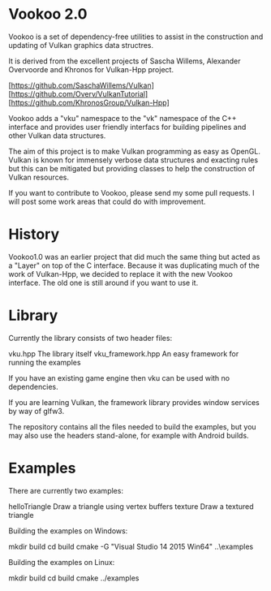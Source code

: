 Vookoo 2.0
==========

Vookoo is a set of dependency-free utilities to assist in the construction and updating of
Vulkan graphics data structres.

It is derived from the excellent projects of Sascha Willems,
Alexander Overvoorde and Khronos for Vulkan-Hpp project.

[https://github.com/SaschaWillems/Vulkan]
[https://github.com/Overv/VulkanTutorial]
[https://github.com/KhronosGroup/Vulkan-Hpp]

Vookoo adds a "vku" namespace to the "vk" namespace of the C++ interface
and provides user friendly interfacs for building pipelines and other
Vulkan data structures.

The aim of this project is to make Vulkan programming as easy as OpenGL.
Vulkan is known for immensely verbose data structures and exacting rules
but this can be mitigated but providing classes to help the construction
of Vulkan resources.

If you want to contribute to Vookoo, please send my some pull requests.
I will post some work areas that could do with improvement.

History
=======

Vookoo1.0 was an earlier project that did much the same thing but acted
as a "Layer" on top of the C interface. Because it was duplicating much
of the work of Vulkan-Hpp, we decided to replace it with the new Vookoo interface.
The old one is still around if you want to use it.

Library
=======

Currently the library consists of two header files:

  vku.hpp            The library itself
  vku_framework.hpp  An easy framework for running the examples

If you have an existing game engine then vku can be used with no dependencies.

If you are learning Vulkan, the framework library provides window services
by way of glfw3.

The repository contains all the files needed to build the examples, but
you may also use the headers stand-alone, for example with Android builds.

Examples
========

There are currently two examples:

  helloTriangle   Draw a triangle using vertex buffers
  texture         Draw a textured triangle

Building the examples on Windows:

  mkdir build
  cd build
  cmake -G "Visual Studio 14 2015 Win64" ..\examples

Building the examples on Linux:

  mkdir build
  cd build
  cmake ../examples



